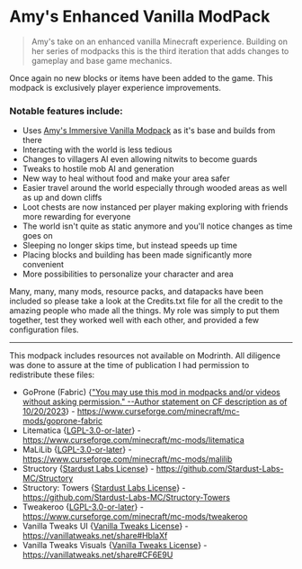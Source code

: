 # Amy's Enhanced Vanilla ModPack

> Amy's take on an enhanced vanilla Minecraft experience. Building on her series of modpacks this is the third iteration that adds changes to gameplay and base game mechanics.

Once again no new blocks or items have been added to the game. This modpack is exclusively player experience improvements.

### Notable features include:

* Uses [Amy's Immersive Vanilla Modpack](https://modrinth.com/modpack/amys-immersive-modpack) as it's base and builds from there
* Interacting with the world is less tedious
* Changes to villagers AI even allowing nitwits to become guards
* Tweaks to hostile mob AI and generation
* New way to heal without food and make your area safer
* Easier travel around the world especially through wooded areas as well as up and down cliffs
* Loot chests are now instanced per player making exploring with friends more rewarding for everyone
* The world isn't quite as static anymore and you'll notice changes as time goes on
* Sleeping no longer skips time, but instead speeds up time
* Placing blocks and building has been made significantly more convenient
* More possibilities to personalize your character and area

Many, many, many mods, resource packs, and datapacks have been included so please take a look at the Credits.txt file for all the credit to the amazing people who made all the things. My role was simply to put them together, test they worked well with each other, and provided a few configuration files.

---

This modpack includes resources not available on Modrinth. All diligence was done to assure at the time of publication I had permission to redistribute these files:
* GoProne (Fabric) {["You may use this mod in modpacks and/or videos without asking permission." --Author statement on CF description as of 10/20/2023](https://www.curseforge.com/minecraft/mc-mods/goprone-fabric)} - https://www.curseforge.com/minecraft/mc-mods/goprone-fabric
* Litematica {[LGPL-3.0-or-later](https://spdx.org/licenses/LGPL-3.0-or-later.html)} - https://www.curseforge.com/minecraft/mc-mods/litematica
* MaLiLib {[LGPL-3.0-or-later](https://spdx.org/licenses/LGPL-3.0-or-later.html)} - https://www.curseforge.com/minecraft/mc-mods/malilib
* Structory {[Stardust Labs License](https://github.com/Stardust-Labs-MC/license/blob/main/license.txt)} - https://github.com/Stardust-Labs-MC/Structory
* Structory: Towers {[Stardust Labs License](https://github.com/Stardust-Labs-MC/license/blob/main/license.txt)} - https://github.com/Stardust-Labs-MC/Structory-Towers
* Tweakeroo {[LGPL-3.0-or-later](https://spdx.org/licenses/LGPL-3.0-or-later.html)} - https://www.curseforge.com/minecraft/mc-mods/tweakeroo
* Vanilla Tweaks UI {[Vanilla Tweaks License](https://vanillatweaks.net/terms/)} - https://vanillatweaks.net/share#HblaXf
* Vanilla Tweaks Visuals {[Vanilla Tweaks License](https://vanillatweaks.net/terms/)} - https://vanillatweaks.net/share#CF6E9U
